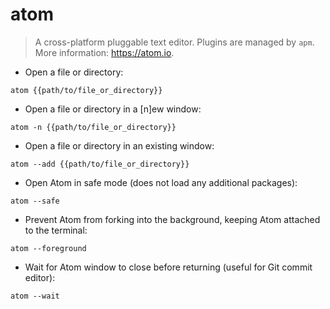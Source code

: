 # atom

> A cross-platform pluggable text editor.
> Plugins are managed by `apm`.
> More information: <https://atom.io>.

- Open a file or directory:

`atom {{path/to/file_or_directory}}`

- Open a file or directory in a [n]ew window:

`atom -n {{path/to/file_or_directory}}`

- Open a file or directory in an existing window:

`atom --add {{path/to/file_or_directory}}`

- Open Atom in safe mode (does not load any additional packages):

`atom --safe`

- Prevent Atom from forking into the background, keeping Atom attached to the terminal:

`atom --foreground`

- Wait for Atom window to close before returning (useful for Git commit editor):

`atom --wait`
